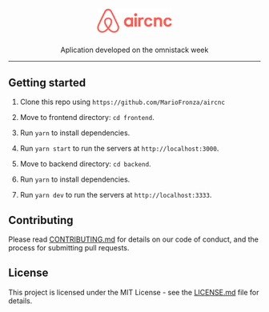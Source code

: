 <h1 align="center">
  <img src="logo.svg" alt="AirCnC" width="150">
  <br>
</h1>

<p align="center">Aplication developed on the omnistack week</p>

<hr />

## Getting started

1. Clone this repo using `https://github.com/MarioFronza/aircnc`

2. Move to frontend directory: `cd frontend`.<br />
3. Run `yarn` to install dependencies.<br />
4. Run `yarn start` to run the servers at `http://localhost:3000`.

5. Move to backend directory: `cd backend`.<br />
6. Run `yarn` to install dependencies.<br />
7. Run `yarn dev` to run the servers at `http://localhost:3333`.

## Contributing

Please read [CONTRIBUTING.md](CONTRIBUTING.md) for details on our code of conduct, and the process for submitting pull requests.

## License

This project is licensed under the MIT License - see the [LICENSE.md](LICENSE.md) file for details.
